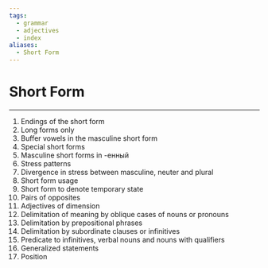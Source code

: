 ```yaml
---
tags:
  - grammar
  - adjectives
  - index
aliases:
  - Short Form
---
```

# Short Form
---
1. Endings of the short form
2. Long forms only
3. Buffer vowels in the masculine short form
4. Special short forms
5. Masculine short forms in -енный
6. Stress patterns
7. Divergence in stress between masculine, neuter and plural
8. Short form usage
9. Short form to denote temporary state
10. Pairs of opposites
11. Adjectives of dimension
12. Delimitation of meaning by oblique cases of nouns or pronouns
13. Delimitation by prepositional phrases
14. Delimitation by subordinate clauses or infinitives
15. Predicate to infinitives, verbal nouns and nouns with qualifiers
16. Generalized statements
17. Position